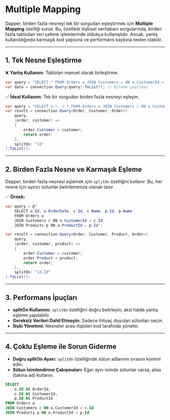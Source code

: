 # Multiple Mapping

Dapper, birden fazla nesneyi tek bir sorgudan eşleştirmek için **Multiple Mapping** özelliği sunar. Bu, özellikle ilişkisel veritabanı sorgularında, birden fazla tablodan veri çekme işlemlerinde oldukça kullanışlıdır. Ancak, yanlış kullanıldığında karmaşık kod yapısına ve performans kaybına neden olabilir.

---

## 1. Tek Nesne Eşleştirme

❌ **Yanlış Kullanım:** Tabloları manuel olarak birleştirme.

```csharp
var query = "SELECT * FROM Orders o JOIN Customers c ON o.CustomerId = c.Id";
var data = connection.Query(query).ToList(); // Eşleme yapılmaz
```

✅ **İdeal Kullanım:** Tek bir sorgudan birden fazla nesneyi eşleyin.

```csharp
var query = "SELECT o.*, c.* FROM Orders o JOIN Customers c ON o.CustomerId = c.Id";
var result = connection.Query<Order, Customer, Order>(
    query,
    (order, customer) =>
    {
        order.Customer = customer;
        return order;
    },
    splitOn: "Id"
).ToList();
```

---

## 2. Birden Fazla Nesne ve Karmaşık Eşleme

Dapper, birden fazla nesneyi eşlemek için `splitOn` özelliğini kullanır. Bu, her nesne için ayırıcı sütunlar belirlemenize olanak tanır.

✅ **Örnek:**

```csharp
var query = @"
    SELECT o.Id, o.OrderDate, c.Id, c.Name, p.Id, p.Name 
    FROM Orders o 
    JOIN Customers c ON o.CustomerId = c.Id
    JOIN Products p ON o.ProductId = p.Id";

var result = connection.Query<Order, Customer, Product, Order>(
    query,
    (order, customer, product) =>
    {
        order.Customer = customer;
        order.Product = product;
        return order;
    },
    splitOn: "Id,Id"
).ToList();
```

---

## 3. Performans İpuçları

- **splitOn Kullanımı:** `splitOn` özelliğini doğru belirleyin; aksi halde yanlış eşleme yapılabilir.
- **Gereksiz Verileri Dahil Etmeyin:** Sadece ihtiyaç duyulan sütunları seçin.
- **İlişki Yönetimi:** Nesneler arası ilişkileri kod tarafında yönetin.

---

## 4. Çoklu Eşleme ile Sorun Giderme

- **Doğru splitOn Ayarı:** `splitOn` özelliğinde sütun adlarının sırasını kontrol edin.
- **Sütun İsimlendirme Çakışmaları:** Eğer aynı isimde sütunlar varsa, alias (takma ad) kullanın.

```sql
SELECT 
    o.Id AS OrderId, 
    c.Id AS CustomerId, 
    p.Id AS ProductId 
FROM Orders o 
JOIN Customers c ON o.CustomerId = c.Id
JOIN Products p ON o.ProductId = p.Id
```